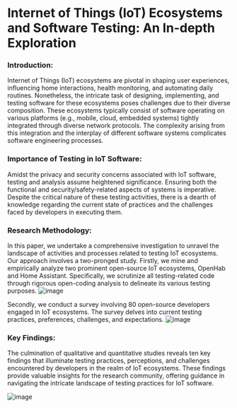 # Internet of Things (IoT) Ecosystems and Software Testing: An In-depth Exploration
### Introduction:
 
Internet of Things (IoT) ecosystems are pivotal in shaping user experiences, influencing home interactions, health monitoring, and automating daily routines. Nonetheless, the intricate task of designing, implementing, and testing software for these ecosystems poses challenges due to their diverse composition. These ecosystems typically consist of software operating on various platforms (e.g., mobile, cloud, embedded systems) tightly integrated through diverse network protocols. The complexity arising from this integration and the interplay of different software systems complicates software engineering processes.

### Importance of Testing in IoT Software:

Amidst the privacy and security concerns associated with IoT software, testing and analysis assume heightened significance. Ensuring both the functional and security/safety-related aspects of systems is imperative. Despite the critical nature of these testing activities, there is a dearth of knowledge regarding the current state of practices and the challenges faced by developers in executing them.

### Research Methodology:

In this paper, we undertake a comprehensive investigation to unravel the landscape of activities and processes related to testing IoT ecosystems. Our approach involves a two-pronged study. Firstly, we mine and empirically analyze two prominent open-source IoT ecosystems, OpenHab and Home Assistant. Specifically, we scrutinize all testing-related code through rigorous open-coding analysis to delineate its various testing purposes. 
![image](https://github.com/SageSELab/IoT-Testing-Study/assets/1779831/a9db8fe0-00a4-49c2-9e25-70e568ac1892)

Secondly, we conduct a survey involving 80 open-source developers engaged in IoT ecosystems. The survey delves into current testing practices, preferences, challenges, and expectations.
![image](https://github.com/SageSELab/IoT-Testing-Study/assets/1779831/fb21f1d7-2944-4296-b75f-8f8e3ef73db7)



### Key Findings:

The culmination of qualitative and quantitative studies reveals ten key findings that illuminate testing practices, perceptions, and challenges encountered by developers in the realm of IoT ecosystems. These findings provide valuable insights for the research community, offering guidance in navigating the intricate landscape of testing practices for IoT software.

![image](https://github.com/SageSELab/IoT-Testing-Study/assets/1779831/3b815862-e913-4df9-ba26-c54100684fa4)
